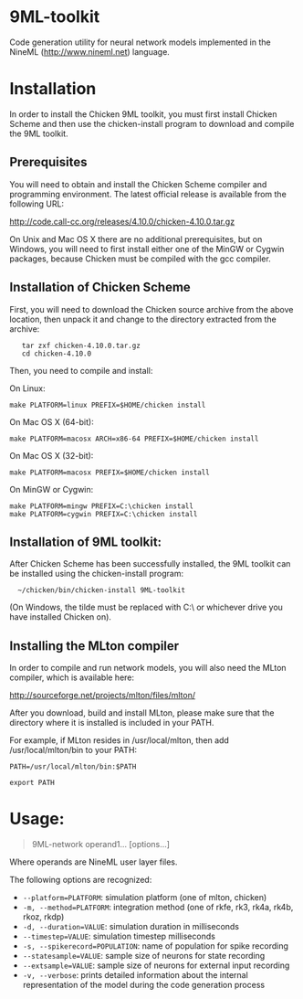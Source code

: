 # 9ML-toolkit

Code generation utility for neural network models implemented in the
NineML (http://www.nineml.net) language.

# Installation

In order to install the Chicken 9ML toolkit, you must first install
Chicken Scheme and then use the chicken-install program to download
and compile the 9ML toolkit.

## Prerequisites

You will need to obtain and install the Chicken Scheme
compiler and programming environment. The latest official release is
available from the following URL:

http://code.call-cc.org/releases/4.10.0/chicken-4.10.0.tar.gz

On Unix and Mac OS X there are no additional prerequisites, but on
Windows, you will need to first install either one of the MinGW or
Cygwin packages, because Chicken must be compiled with the gcc
compiler.

## Installation of Chicken Scheme

First, you will need to download the Chicken source archive from the
above location, then unpack it and change to the directory extracted
from the archive:

```
   tar zxf chicken-4.10.0.tar.gz
   cd chicken-4.10.0
```

Then, you need to compile and install:

On Linux:

```
make PLATFORM=linux PREFIX=$HOME/chicken install
```

On Mac OS X (64-bit):

```
make PLATFORM=macosx ARCH=x86-64 PREFIX=$HOME/chicken install
```

On Mac OS X (32-bit):

```
make PLATFORM=macosx PREFIX=$HOME/chicken install
```

On MinGW or Cygwin:

```
make PLATFORM=mingw PREFIX=C:\chicken install
make PLATFORM=cygwin PREFIX=C:\chicken install
```

## Installation of 9ML toolkit:

After Chicken Scheme has been successfully installed, the 9ML toolkit can be installed using the chicken-install program:

```
  ~/chicken/bin/chicken-install 9ML-toolkit
```

(On Windows, the tilde must be replaced with C:\ or whichever drive
you have installed Chicken on).


## Installing the MLton compiler

In order to compile and run network models, you will also need the MLton compiler, which is available here:

http://sourceforge.net/projects/mlton/files/mlton/

After you download, build and install MLton, please make sure that the
directory where it is installed is included in your PATH.

For example, if MLton resides in /usr/local/mlton, then add
/usr/local/mlton/bin to your PATH:

```
PATH=/usr/local/mlton/bin:$PATH

export PATH
```


# Usage: 

> 9ML-network operand1... [options...] 

Where operands are NineML user layer files.

The following options are recognized: 

* `--platform=PLATFORM`:   simulation platform (one of mlton, chicken)
* `-m, --method=PLATFORM`:  integration method (one of rkfe, rk3, rk4a, rk4b, rkoz, rkdp)
* `-d, --duration=VALUE`:  simulation duration in milliseconds
* `--timestep=VALUE`:  simulation timestep milliseconds
* `-s, --spikerecord=POPULATION`:  name of population for spike recording
* `--statesample=VALUE`:  sample size of neurons for state recording
* `--extsample=VALUE`:  sample size of neurons for external input recording
* `-v, --verbose`:  prints detailed information about the internal representation of the model during the code generation process

